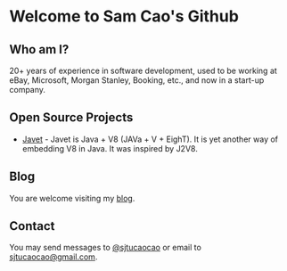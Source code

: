 # Welcome to Sam Cao's Github

## Who am I?

20+ years of experience in software development, used to be working at eBay, Microsoft, Morgan Stanley, Booking, etc., and now in a start-up company.

## Open Source Projects

* [Javet](https://github.com/caoccao/Javet) - Javet is Java + V8 (JAVa + V + EighT). It is yet another way of embedding V8 in Java. It was inspired by J2V8.

## Blog

You are welcome visiting my [blog](https://blog.caoccao.com/).

## Contact

You may send messages to [@sjtucaocao](https://twitter.com/sjtucaocao) or email to sjtucaocao@gmail.com.
